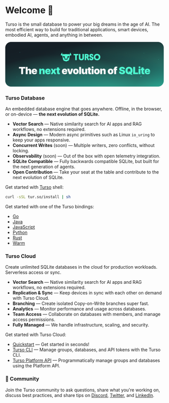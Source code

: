 # Welcome 👋

Turso is the small database to power your big dreams in the age of AI. The most efficient way to build for traditional applications, smart devices, embodied AI, agents, and anything in between.

<p align="center">
  <img src="/profile/turso-banner.png" alt="Turso Database" width="800"/>
</p>

### Turso Database

An embedded database engine that goes anywhere. Offline, in the browser, or on-device &mdash; **the next evolution of SQLite.**

- **Vector Search** &mdash; Native similarity search for AI apps and RAG workflows, no extensions required.
- **Async Design** &mdash; Modern async primitives such as Linux `io_uring` to keep your apps responsive.
- **Concurrent Writes** (soon) &mdash; Multiple writers, zero conflicts, without locking.
- **Observability** (soon) &mdash; Out of the box with open telemetry integration.
- **SQLite Compatible** &mdash; Fully backwards compatible SQLite, but built for the next generation of agents.
- **Open Contribution** &mdash; Take your seat at the table and contribute to the next evolution of SQLite.

Get started with [Turso](https://github.com/tursodatabase/turso) shell:

```bash
curl -sSL tur.so/install | sh
```

Get started with one of the Turso bindings:

- [Go](https://github.com/tursodatabase/turso/tree/main/bindings/go)
- [Java](https://github.com/tursodatabase/turso/tree/main/bindings/java)
- [JavaScript](https://github.com/tursodatabase/turso/tree/main/bindings/javascript)
- [Python](https://github.com/tursodatabase/turso/tree/main/bindings/python)
- [Rust](https://github.com/tursodatabase/turso/tree/main/bindings/rust)
- [Warm](https://github.com/tursodatabase/turso/tree/main/bindings/wasm)

### Turso Cloud

Create unlimited SQLite databases in the cloud for production workloads. Serverless access or sync.

- **Vector Search** &mdash; Native similarity search for AI apps and RAG workflows, no extensions required.
- **Replication &amp; Sync** &mdash; Keep devices in sync with each other on demand with Turso Cloud.
- **Branching** &mdash; Create isolated Copy-on-Write branches super fast.
- **Analytics** &mdash; Monitor performance and usage across databases.
- **Team Access** &mdash; Collaborate on databases with members, and manage access permissions.
- **Fully Managed** &mdash; We handle infrastructure, scaling, and security.

Get started with Turso Cloud:

- [Quickstart](https://docs.turso.tech) &mdash; Get started in seconds!
- [Turso CLI](https://docs.turso.tech/cli/introduction) &mdash; Manage groups, databases, and API tokens with the Turso CLI.
- [Turso Platform API](https://docs.turso.tech/api-reference/introduction) &mdash; Programmatically manage groups and databases using the Platform API.

### 💚 Community

Join the Turso community to ask questions, share what you're working on, discuss best practices, and share tips on [Discord](https://dub.sh/turso-gh-discord), [Twitter](https://twitter.com/tursodatabase), and [LinkedIn](https://www.linkedin.com/company/turso).
